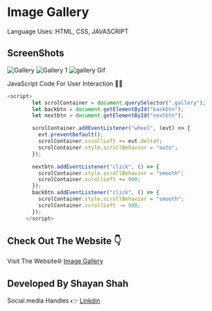 # Image Gallery
Language Uses: HTML, CSS, JAVASCRIPT
## ScreenShots
![Gallery](https://github.com/user-attachments/assets/c688b3ca-8cfb-4516-9dfe-c223ed273b9f)
![Gallery 1](https://github.com/user-attachments/assets/707e1c37-afba-4ba2-abc2-ea7ac2082a96)
![gallery Gif](https://github.com/user-attachments/assets/5be7147b-d2ce-4c96-893f-ba1dd3b2bec8)

JavaScript Code For User Interaction 👨‍💻
```javascript
<script>
        let scrolContainer = document.querySelector(".gallery");
        let backbtn = document.getElementById("backbtn");
        let nextbtn = document.getElementById("nextbtn");

        scrolContainer.addEventListener("wheel", (evt) => {
          evt.preventDefault();
          scrolContainer.scrollLeft += evt.deltaY;
          scrolContainer.style.scrollBehavior = "auto";
        });

        nextbtn.addEventListener("click", () => {
          scrolContainer.style.scrollBehavior = "smooth";
          scrolContainer.scrollLeft += 900;
        });
        backbtn.addEventListener("click", () => {
          scrolContainer.style.scrollBehavior = "smooth";
          scrolContainer.scrollLeft -= 900;
        });
      </script>

```
## Check Out The Website 👇

Visit The Website🌐 [Image Gallery](https://shayanshahdeveloper.github.io/Project-5-Image-Gallery/)

## Developed By Shayan Shah
Social media Handles 👉
[Linkdin](https://www.linkedin.com/in/shayan-shah-b31439296/)


